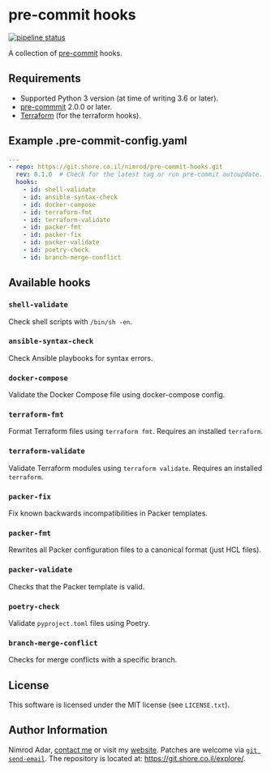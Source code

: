 # pre-commit hooks

[![pipeline status](https://git.shore.co.il/nimrod/pre-commit-hooks/badges/main/pipeline.svg)](https://git.shore.co.il/nimrod/pre-commit-hooks/-/commits/main)

A collection of [pre-commit](https://pre-commit.com/) hooks.

## Requirements

- Supported Python 3 version (at time of writing 3.6 or later).
- [pre-commmit](https://pre-commit.com/) 2.0.0 or later.
- [Terraform](https://www.terraform.io/) (for the terraform hooks).

## Example .pre-commit-config.yaml

```yaml
---
- repo: https://git.shore.co.il/nimrod/pre-commit-hooks.git
  rev: 0.1.0  # Check for the latest tag or run pre-commit autoupdate.
  hooks:
    - id: shell-validate
    - id: ansible-syntax-check
    - id: docker-compose
    - id: terraform-fmt
    - id: terraform-validate
    - id: packer-fmt
    - id: packer-fix
    - id: packer-validate
    - id: poetry-check
    - id: branch-merge-conflict
```

## Available hooks

### `shell-validate`

Check shell scripts with `/bin/sh -en`.

### `ansible-syntax-check`

Check Ansible playbooks for syntax errors.

### `docker-compose`

Validate the Docker Compose file using docker-compose config.

### `terraform-fmt`

Format Terraform files using `terraform fmt`.
Requires an installed `terraform`.

### `terraform-validate`

Validate Terraform modules using `terraform validate`.
Requires an installed `terraform`.

### `packer-fix`

Fix known backwards incompatibilities in Packer templates.

### `packer-fmt`

Rewrites all Packer configuration files to a canonical format (just HCL files).

### `packer-validate`

Checks that the Packer template is valid.

### `poetry-check`

Validate `pyproject.toml` files using Poetry.

### `branch-merge-conflict`

Checks for merge conflicts with a specific branch.

## License

This software is licensed under the MIT license (see `LICENSE.txt`).

## Author Information

Nimrod Adar, [contact me](mailto:nimrod@shore.co.il) or visit my
[website](https://www.shore.co.il/). Patches are welcome via
[`git send-email`](http://git-scm.com/book/en/v2/Git-Commands-Email). The repository
is located at: <https://git.shore.co.il/explore/>.
